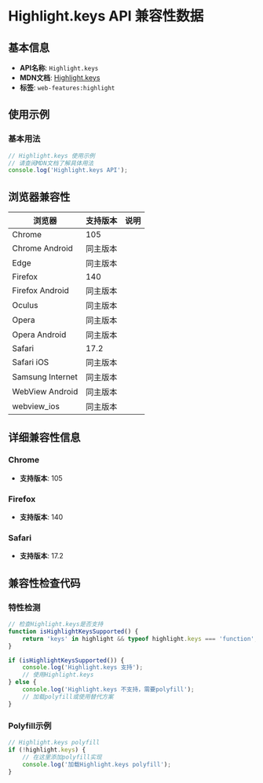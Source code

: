 # Highlight.keys API 兼容性数据

## 基本信息

- **API名称**: `Highlight.keys`
- **MDN文档**: [Highlight.keys](https://developer.mozilla.org/docs/Web/API/Highlight/keys)
- **标签**: `web-features:highlight`

## 使用示例

### 基本用法

```javascript
// Highlight.keys 使用示例
// 请查阅MDN文档了解具体用法
console.log('Highlight.keys API');
```

## 浏览器兼容性

| 浏览器 | 支持版本 | 说明 |
|--------|----------|------|
| Chrome | 105 |  |
| Chrome Android | 同主版本 |  |
| Edge | 同主版本 |  |
| Firefox | 140 |  |
| Firefox Android | 同主版本 |  |
| Oculus | 同主版本 |  |
| Opera | 同主版本 |  |
| Opera Android | 同主版本 |  |
| Safari | 17.2 |  |
| Safari iOS | 同主版本 |  |
| Samsung Internet | 同主版本 |  |
| WebView Android | 同主版本 |  |
| webview_ios | 同主版本 |  |

## 详细兼容性信息

### Chrome

- **支持版本**: 105

### Firefox

- **支持版本**: 140

### Safari

- **支持版本**: 17.2

## 兼容性检查代码

### 特性检测

```javascript
// 检查Highlight.keys是否支持
function isHighlightKeysSupported() {
    return 'keys' in highlight && typeof highlight.keys === 'function';
}

if (isHighlightKeysSupported()) {
    console.log('Highlight.keys 支持');
    // 使用Highlight.keys
} else {
    console.log('Highlight.keys 不支持，需要polyfill');
    // 加载polyfill或使用替代方案
}
```

### Polyfill示例

```javascript
// Highlight.keys polyfill
if (!highlight.keys) {
    // 在这里添加polyfill实现
    console.log('加载Highlight.keys polyfill');
}
```

